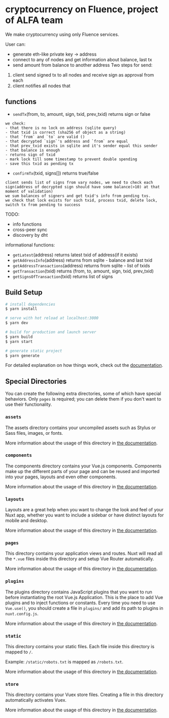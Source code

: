 # cryptocurrency on Fluence, project of ALFA team
We make cryptocurrency using only Fluence services. 

User can:
- generate eth-like private key -> address
- connect to any of nodes and get information about balance, last tx
- send amount from balance to another address 
Two steps for send:
1) client send signed tx to all nodes and receive sign as approval from each
2) client notifies all nodes that


## functions
- `sendTx`(from, to, amount, sign, txid, prev_txid) returns sign or false
```
we check:
- that there is no lock on address (sqlite query)
- that txid is correct (sha256 of object as a string)
- that `from` and `to` are valid ()
- that decrypted `sign`'s address and `from` are equal
- that prev_txid exists in sqlite and it's sender equal this sender
- that balance is enough
- returns sign of txid
- mark lock till some timestamp to prevent double spending
- save this txid as pending tx
```
- `confirmTx`(txid, signs[]) returns true/false
```
client sends list of signs from vary nodes, we need to check each sign(address of decrypted sign should have some balance(>10) at that moment of validation)
we sum balances of signers and get txid's info from pending txs.
we check that lock exists for such txid, process txid, delete lock, switch tx from pending to success 
```

TODO:
- info functions
- cross-peer sync
- discovery by dht

informational functions:
- `getLatest`(address) returns latest txid of address(if it exists)
- `getAddressInfo`(address) returns from sqlite - balance and last txid
- `getAddressTransactions`(address) returns from sqlite - list of txids
- `getTransaction`(txid) returns (from, to, amount, sign, txid, prev_txid)
- `getSignsOfTransaction`(txid) returns list of signs



## Build Setup

```bash
# install dependencies
$ yarn install

# serve with hot reload at localhost:3000
$ yarn dev

# build for production and launch server
$ yarn build
$ yarn start

# generate static project
$ yarn generate
```

For detailed explanation on how things work, check out the [documentation](https://nuxtjs.org).

## Special Directories

You can create the following extra directories, some of which have special behaviors. Only `pages` is required; you can delete them if you don't want to use their functionality.

### `assets`

The assets directory contains your uncompiled assets such as Stylus or Sass files, images, or fonts.

More information about the usage of this directory in [the documentation](https://nuxtjs.org/docs/2.x/directory-structure/assets).

### `components`

The components directory contains your Vue.js components. Components make up the different parts of your page and can be reused and imported into your pages, layouts and even other components.

More information about the usage of this directory in [the documentation](https://nuxtjs.org/docs/2.x/directory-structure/components).

### `layouts`

Layouts are a great help when you want to change the look and feel of your Nuxt app, whether you want to include a sidebar or have distinct layouts for mobile and desktop.

More information about the usage of this directory in [the documentation](https://nuxtjs.org/docs/2.x/directory-structure/layouts).


### `pages`

This directory contains your application views and routes. Nuxt will read all the `*.vue` files inside this directory and setup Vue Router automatically.

More information about the usage of this directory in [the documentation](https://nuxtjs.org/docs/2.x/get-started/routing).

### `plugins`

The plugins directory contains JavaScript plugins that you want to run before instantiating the root Vue.js Application. This is the place to add Vue plugins and to inject functions or constants. Every time you need to use `Vue.use()`, you should create a file in `plugins/` and add its path to plugins in `nuxt.config.js`.

More information about the usage of this directory in [the documentation](https://nuxtjs.org/docs/2.x/directory-structure/plugins).

### `static`

This directory contains your static files. Each file inside this directory is mapped to `/`.

Example: `/static/robots.txt` is mapped as `/robots.txt`.

More information about the usage of this directory in [the documentation](https://nuxtjs.org/docs/2.x/directory-structure/static).

### `store`

This directory contains your Vuex store files. Creating a file in this directory automatically activates Vuex.

More information about the usage of this directory in [the documentation](https://nuxtjs.org/docs/2.x/directory-structure/store).
